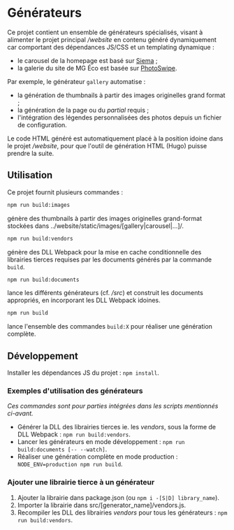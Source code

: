 Générateurs
===========

Ce projet contient un ensemble de générateurs spécialisés, visant à alimenter le projet principal */website* en contenu généré dynamiquement car comportant des dépendances JS/CSS et un templating dynamique :

- le carousel de la homepage est basé sur [Siema](https://pawelgrzybek.com/siema/) ;
- la galerie du site de MG Éco est basée sur [PhotoSwipe](http://photoswipe.com/).

Par exemple, le générateur `gallery` automatise :

- la génération de thumbnails à partir des images originelles grand format ;
- la génération de la page ou du *partial* requis ;
- l'intégration des légendes personnalisées des photos depuis un fichier de configuration.

Le code HTML généré est automatiquement placé à la position idoine dans le projet */website*, pour que l'outil de génération HTML (Hugo) puisse prendre la suite.

## Utilisation

Ce projet fournit plusieurs commandes :

``` sh
npm run build:images
```

génère des thumbnails à partir des images originelles grand-format stockées dans ../website/static/images/[gallery|carousel|…]/.

``` sh
npm run build:vendors
```

génère des DLL Webpack pour la mise en cache conditionnelle des librairies tierces requises par les documents générés par la commande `build`.

``` sh
npm run build:documents
```

lance les différents générateurs (cf. */src*) et construit les documents appropriés, en incorporant les DLL Webpack idoines.

``` sh
npm run build
```

lance l'ensemble des commandes `build:X` pour réaliser une génération complète.

## Développement

Installer les dépendances JS du projet : `npm install`.

### Exemples d'utilisation des générateurs

*Ces commandes sont pour parties intégrées dans les scripts mentionnés ci-avant.*

* Générer la DLL des librairies tierces ie. les *vendors*, sous la forme de DLL Webpack : `npm run build:vendors`.
* Lancer les générateurs en mode développement : `npm run build:documents [-- --watch]`.
* Réaliser une génération complète en mode production : `NODE_ENV=production npm run build`.

### Ajouter une librairie tierce à un générateur

1. Ajouter la librairie dans package.json (ou `npm i -[S|D] library_name`).
2. Importer la librairie dans src/[generator_name]/vendors.js.
3. Recompiler les DLL des librairies *vendors* pour tous les générateurs : `npm run build:vendors`.
